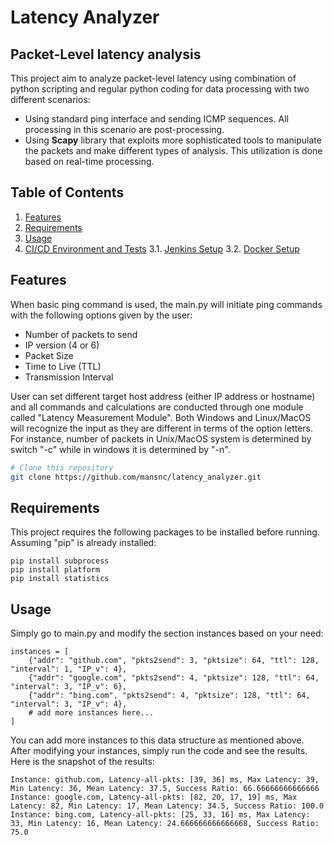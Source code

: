 # Latency Analyzer

## Packet-Level latency analysis

This project aim to analyze packet-level latency using combination of python scripting and regular python coding for data processing with two different scenarios: 
- Using standard ping interface and sending ICMP sequences. All processing in this scenario are post-processing. 
- Using **Scapy** library that exploits more sophisticated tools to manipulate the packets and make different types of analysis. This utilization is done based on real-time processing. 

## Table of Contents

1. [Features](#features)
2. [Requirements](#requirements)
3. [Usage](#usage)
4. [CI/CD Environment and Tests](#tests)
   3.1. [Jenkins Setup](#jenkinssetup)
   3.2. [Docker Setup](#dockersetup)


## Features
When basic ping command is used, the main.py will initiate ping commands with the following options given by the user: 

- Number of packets to send 
- IP version (4 or 6)
- Packet Size
- Time to Live (TTL)
- Transmission Interval

User can set different target host address (either IP address or hostname) and all commands and calculations are conducted through one module called "Latency Measurement Module". Both Windows and Linux/MacOS will recognize the input as they are different in terms of the option letters. For instance, number of packets in Unix/MacOS system is determined by switch "-c" while in windows it is determined by "-n". 


```bash
# Clone this repository
git clone https://github.com/mansnc/latency_analyzer.git
```

## Requirements

This project requires the following packages to be installed before running. Assuming "pip" is already installed:  

```
pip install subprocess
pip install platform
pip install statistics
```

## Usage 
Simply go to main.py and modify the section instances based on your need: 

```
instances = [
    {"addr": "github.com", "pkts2send": 3, "pktsize": 64, "ttl": 128, "interval": 1, "IP_v": 4},
    {"addr": "google.com", "pkts2send": 4, "pktsize": 128, "ttl": 64, "interval": 3, "IP_v": 6},
    {"addr": "bing.com", "pkts2send": 4, "pktsize": 128, "ttl": 64, "interval": 3, "IP_v": 4},
    # add more instances here...
]
```

You can add more instances to this data structure as mentioned above. After modifying your instances, simply run the code and see the results. Here is the snapshot of the results: 

```
Instance: github.com, Latency-all-pkts: [39, 36] ms, Max Latency: 39, Min Latency: 36, Mean Latency: 37.5, Success Ratio: 66.66666666666666
Instance: google.com, Latency-all-pkts: [82, 20, 17, 19] ms, Max Latency: 82, Min Latency: 17, Mean Latency: 34.5, Success Ratio: 100.0       
Instance: bing.com, Latency-all-pkts: [25, 33, 16] ms, Max Latency: 33, Min Latency: 16, Mean Latency: 24.666666666666668, Success Ratio: 75.0
```
